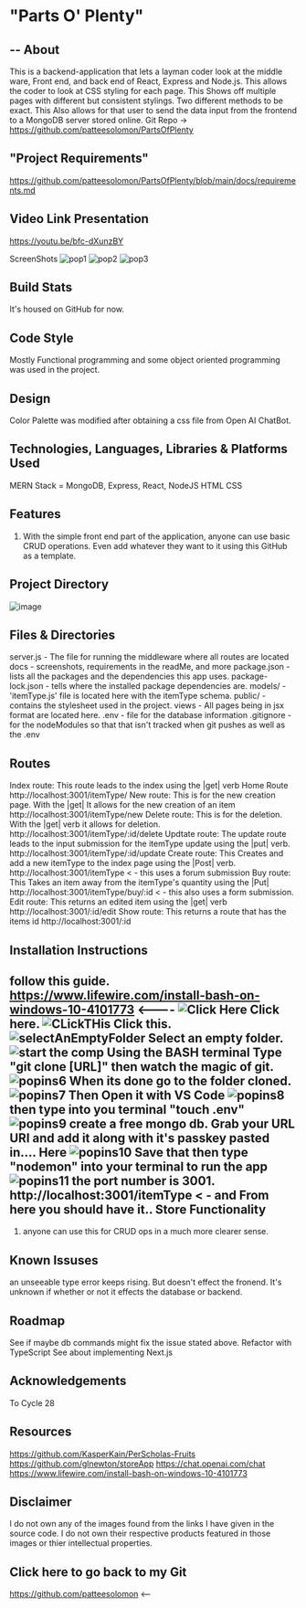 # "Parts O' Plenty"
--
About
-
This is a backend-application that lets a layman coder look at the middle ware, Front end, and back end of React, Express and Node.js. 
This allows the coder to look at CSS styling for each page.
This Shows off multiple pages with different but consistent stylings. Two different methods to be exact.
This Also allows for that user to send the data input from the frontend to a MongoDB server stored online.
Git Repo -> https://github.com/patteesolomon/PartsOfPlenty

"Project Requirements"
--
https://github.com/patteesolomon/PartsOfPlenty/blob/main/docs/requirements.md

Video Link Presentation
--
https://youtu.be/bfc-dXunzBY

ScreenShots
![pop1](https://user-images.githubusercontent.com/113143898/209063963-1af2916f-45f8-4caf-9356-96d62d680cda.PNG)
![pop2](https://user-images.githubusercontent.com/113143898/209063973-7d888396-b84c-4108-b0d5-405f448e9913.PNG)
![pop3](https://user-images.githubusercontent.com/113143898/209063978-366c839a-7597-498b-939e-b969f5042c4c.PNG)

Build Stats
--
It's housed on GitHub for now.

Code Style
--
Mostly Functional programming and some object oriented programming was used in the project.

Design
--
Color Palette was modified after obtaining a css file from Open AI ChatBot.

Technologies, Languages, Libraries & Platforms Used
--
MERN Stack = MongoDB, Express, React, NodeJS
HTML
CSS

Features
--
1. With the simple front end part of the application, anyone can use basic CRUD operations. 
Even add whatever they want to it using this GitHub as a template.

Project Directory
--
![image](https://user-images.githubusercontent.com/113143898/209065867-1c8e265c-90d8-4369-a996-0b83048c926c.png)

Files & Directories
--
server.js - The file for running the middleware where all routes are located
docs - screenshots, requirements in the readMe, and more
package.json - lists all the packages and the dependencies this app uses.
package-lock.json - tells where the installed package dependencies are.
models/ - 'itemType.js' file is located here with the itemType schema.
public/ - contains the stylesheet used in the project.
views - All pages being in jsx format are located here. 
.env - file for the database information
.gitignore - for the nodeModules so that that isn't tracked when git pushes as well as the .env

Routes
--
Index route: This route leads to the index using the |get| verb Home Route 
http://localhost:3001/itemType/
New route: This is for the new creation page. With the |get| It allows for the new creation of an item
http://localhost:3001/itemType/new 
Delete route: This is for the deletion. With the |get| verb it allows for deletion.
http://localhost:3001/itemType/:id/delete
Updtate route: The update route leads to the input submission for the itemType update using the |put| verb.
http://localhost:3001/itemType/:id/update
Create route: This Creates and add a new itemType to the index page using the |Post| verb.
http://localhost:3001/itemType < - this uses a forum submission 
Buy route: This Takes an item away from the itemType's quantity using the |Put|
http://localhost:3001/itemType/buy/:id < - this also uses a form submission.
Edit route: This returns an edited item using the |get| verb
http://localhost:3001/:id/edit
Show route: This returns a route that has the items id
http://localhost:3001/:id 

Installation Instructions
--
follow this guide.
https://www.lifewire.com/install-bash-on-windows-10-4101773  <----
![Click Here](https://user-images.githubusercontent.com/113143898/210654665-688ddb0f-acd7-4388-bcba-3c853a576d04.png)
Click here.
![CLickTHis](https://user-images.githubusercontent.com/113143898/210654741-890d8c82-e3dd-4a1c-8f75-cb137f196ea4.png)
Click this.
![selectAnEmptyFolder](https://user-images.githubusercontent.com/113143898/210655649-b362c68a-9bc5-41a3-a3db-71d284f8acf0.PNG)
Select an empty folder.
![start the comp](https://user-images.githubusercontent.com/113143898/210655763-6db71cd9-1bb3-440f-96d7-e5196a2ba116.png)
Using the BASH terminal Type "git clone [URL]" then watch the magic of git.
![popins6](https://user-images.githubusercontent.com/113143898/209275528-f8faf388-5dcd-4a2b-b9f9-455710a0c4c7.PNG)
When its done go to the folder cloned.
![popins7](https://user-images.githubusercontent.com/113143898/209275589-0d13f4ce-27a0-44ba-8262-5288fa54fea7.PNG)
Then Open it with VS Code
![popins8](https://user-images.githubusercontent.com/113143898/209275613-d2524dac-9e4e-4687-8ec5-983bec10481e.PNG)
then type into you terminal "touch .env"
![popins9](https://user-images.githubusercontent.com/113143898/209275968-beb8b9cc-cfbc-4b4d-9a60-1dfde22ac430.PNG)
create a free mongo db. Grab your URL URI and add it along with it's passkey pasted in.... Here
 ![popins10](https://user-images.githubusercontent.com/113143898/209276764-2cdd6008-a684-4f78-85df-e518a87d315d.PNG)
Save that then type "nodemon" into your terminal to run the app
![popins11](https://user-images.githubusercontent.com/113143898/209276844-82bac2a3-12b8-4dde-91d9-5a6a96456634.PNG)
the port number is 3001. http://localhost:3001/itemType < - and From here you should have it..
Store Functionality
--
1. anyone can use this for CRUD ops in a much more clearer sense.

Known Issuses
--
an unseeable type error keeps rising. But doesn't effect the fronend.
It's unknown if whether or not it effects the database or backend.

Roadmap
-- 
See if maybe db commands might fix the issue stated above.
Refactor with TypeScript
See about implementing Next.js

Acknowledgements
--
To Cycle 28

Resources
--
https://github.com/KasperKain/PerScholas-Fruits
https://github.com/glnewton/storeApp 
https://chat.openai.com/chat
https://www.lifewire.com/install-bash-on-windows-10-4101773

Disclaimer
-- 
I do not own any of the images found from the links I have given in the source code.
I do not own their respective products featured in those images or thier intellectual properties.

Click here to go back to my Git 
--
https://github.com/patteesolomon <--
